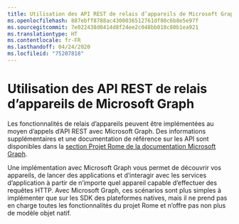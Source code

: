 ```yaml
---
title: Utilisation des API REST de relais d’appareils de Microsoft Graph
ms.openlocfilehash: 887ebff8788ac4300036512761df80c6b8e5e97f
ms.sourcegitcommit: 7e022438d0414d8f24ee2c048bb018c80b1ea921
ms.translationtype: HT
ms.contentlocale: fr-FR
ms.lasthandoff: 04/24/2020
ms.locfileid: "75207818"
---
```

# <a name="using-microsoft-graphs-device-relay-rest-apis"></a>Utilisation des API REST de relais d’appareils de Microsoft Graph

Les fonctionnalités de relais d’appareils peuvent être implémentées au moyen d’appels d’API REST avec Microsoft Graph. Des informations supplémentaires et une documentation de référence sur les API sont disponibles dans la [section Projet Rome de la documentation Microsoft Graph](https://developer.microsoft.com/graph/docs/api-reference/beta/resources/project_rome_overview#devices).

Une implémentation avec Microsoft Graph vous permet de découvrir vos appareils, de lancer des applications et d’interagir avec les services d’application à partir de n’importe quel appareil capable d’effectuer des requêtes HTTP. Avec Microsoft Graph, ces scénarios sont plus simples à implémenter que sur les SDK des plateformes natives, mais il ne prend pas en charge toutes les fonctionnalités du projet Rome et n’offre pas non plus de modèle objet natif.